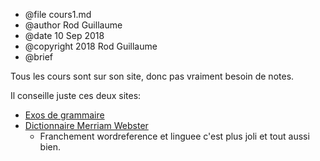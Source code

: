 * @file cours1.md
* @author Rod Guillaume
* @date 10 Sep 2018
* @copyright 2018 Rod Guillaume
* @brief <brief>

Tous les cours sont sur son site, donc pas vraiment besoin de notes.

Il conseille juste ces deux sites:
* [Exos de grammaire](https://www.englisch-hilfen.de/en/exercises_list/alle_grammar.htm)
* [Dictionnaire Merriam Webster](https://www.merriam-webster.com/)
  * Franchement wordreference et linguee c'est plus joli et tout aussi bien.
